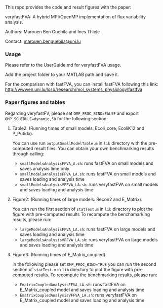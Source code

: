 This repo provides the code and result figures with the paper:

veryfastFVA: A hybrid MPI/OpenMP implementation of flux variability analysis.

Authors: Marouen Ben Guebila and Ines Thiele

Contact: marouen.benguebila@uni.lu

### Usage
Please refer to the UserGuide.md for veryfastFVA usage.

Add the project folder to your MATLAB path and save it.

For the comparison with fastFVA, you can install fastFVA following this link:
http://wwwen.uni.lu/lcsb/research/mol_systems_physiology/fastfva

### Paper figures and tables
Regarding veryfastFV, please set `OMP_PROC_BIND=FALSE` and export `OMP_SCHEDULE=dynamic,50` for the following section:

1. Table2: (Running times of small models: Ecoli_core, EcoliK12 and P_Putida).

	You can use run `outputSmallModelTable.m` in `lib` directory with the pre-computed result files.
	You can obtain your own benchmarking results through calling:
	- `smallModelsAnalysisFFVA_A.sh`: runs fastFVA on small models and saves analysis time only
	- `smallModelsAnalysisFFVA_LA.sh`: runs fastFVA on small models and saves loading and analysis time
	- `smallModelsAnalysisVFFVA_LA.sh`: runs veryfastFVA on small models and saves loading and analysis time

2. Figure2: (Running times of large models: Recon2 and E_Matrix).

	You can run the first section of `statTest.m` in `lib` directory to plot the figure with pre-computed results
	To recompute the benchamarking results, please run:
	- `largeModelsAnalysisFFVA_LA.sh`: runs fastFVA on large models and saves loading and analysis time
	- `largeModelsAnalysisVFFVA_LA.sh`: runs veryfastFVA on large models and saves loading and analysis time

3. Figure3: (Running times of E_Matrix_coupled).

	In the following please set `OMP_PROC_BIND=TRUE`
	you can run the second section of `statTest.m` in `lib` directory to plot the figure with pre-computed results.
	To recompute the benchmarking results, please run:
	- `EmatrixCoupledAnalysisFFVA_LA.sh`: runs fastFVA on E_Matrix_coupled model and saves loading and analysis time
	- `EmatrixCoupledAnalysisVFFVA_LA.sh`: runs veryfastFVA on E_Matrix_coupled model and saves loading and analysis time
